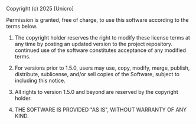Copyright (c) 2025 [Unicro]

Permission is granted, free of charge, to use this software according to the terms below.

1. The copyright holder reserves the right to modify these license terms at any time by posting an updated version to the project repository. continued use of the software constitutes acceptance of any modified terms.

2. For versions prior to 1.5.0, users may use, copy, modify, merge, publish, distribute, sublicense, and/or sell copies of the Software, subject to including this notice.

3. All rights to version 1.5.0 and beyond are reserved by the copyright holder.

4. THE SOFTWARE IS PROVIDED "AS IS", WITHOUT WARRANTY OF ANY KIND.
